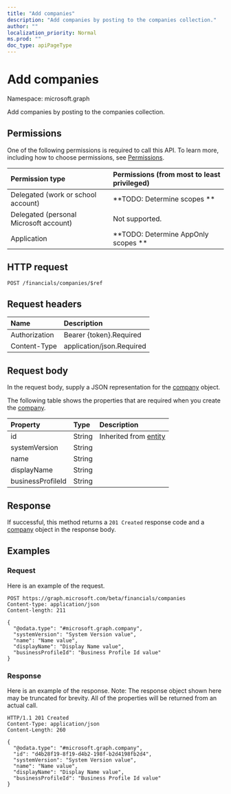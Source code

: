 ```yaml
---
title: "Add companies"
description: "Add companies by posting to the companies collection."
author: ""
localization_priority: Normal
ms.prod: ""
doc_type: apiPageType
---
```


# Add companies

Namespace: microsoft.graph

Add companies by posting to the companies collection.

## Permissions
One of the following permissions is required to call this API. To learn more, including how to choose permissions, see [Permissions](/concepts/permissions-reference.md).

|Permission type|Permissions (from most to least privileged)|
|:---|:---|
|Delegated (work or school account)|**TODO: Determine scopes **|
|Delegated (personal Microsoft account)|Not supported.|
|Application|**TODO: Determine AppOnly scopes **|

## HTTP request
<!-- {
  "blockType": "ignored"
}
-->
``` http
POST /financials/companies/$ref
```

## Request headers
|Name|Description|
|:---|:---|
|Authorization|Bearer {token}.Required|
|Content-Type|application/json.Required|

## Request body
In the request body, supply a JSON representation for the [company](../resources/company.md) object.

The following table shows the properties that are required when you create the [company](../resources/company.md).

|Property|Type|Description|
|:---|:---|:---|
|id|String| Inherited from [entity](../resources/entity.md)|
|systemVersion|String||
|name|String||
|displayName|String||
|businessProfileId|String||



## Response
If successful, this method returns a `201 Created` response code and a [company](../resources/company.md) object in the response body.

## Examples

### Request
Here is an example of the request.
<!-- {
  "blockType": "request",
  "name": "create_company_from_"
}
-->
``` http
POST https://graph.microsoft.com/beta/financials/companies
Content-type: application/json
Content-length: 211

{
  "@odata.type": "#microsoft.graph.company",
  "systemVersion": "System Version value",
  "name": "Name value",
  "displayName": "Display Name value",
  "businessProfileId": "Business Profile Id value"
}
```

### Response
Here is an example of the response. Note: The response object shown here may be truncated for brevity. All of the properties will be returned from an actual call.
<!-- {
  "blockType": "response",
  "truncated": true,
  "@odata.type": "microsoft.graph.company"
}
-->
``` http
HTTP/1.1 201 Created
Content-Type: application/json
Content-Length: 260

{
  "@odata.type": "#microsoft.graph.company",
  "id": "d4b28f19-8f19-d4b2-198f-b2d4198fb2d4",
  "systemVersion": "System Version value",
  "name": "Name value",
  "displayName": "Display Name value",
  "businessProfileId": "Business Profile Id value"
}
```

